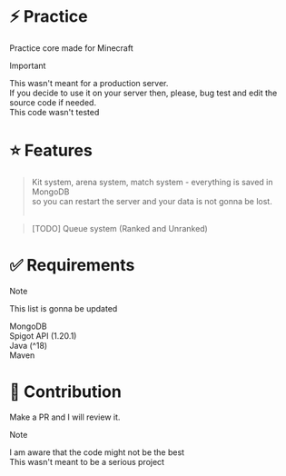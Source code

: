 # ⚡ Practice
Practice core made for Minecraft

> [!IMPORTANT]
> This wasn't meant for a production server.<br> 
> If you decide to use it on your server then, please, bug test and edit the source code if needed.<br>
> This code wasn't tested

# ⭐ Features
> Kit system, arena system, match system - everything is saved in MongoDB<br>
> so you can restart the server and your data is not gonna be lost.<br><br>

> [TODO] Queue system (Ranked and Unranked)<br>

# ✅ Requirements
> [!NOTE]
> This list is gonna be updated

MongoDB <br>
Spigot API (1.20.1) <br>
Java (^18) <br>
Maven 

# 👨 Contribution
Make a PR and I will review it.

> [!NOTE]
> I am aware that the code might not be the best<br>
> This wasn't meant to be a serious project
